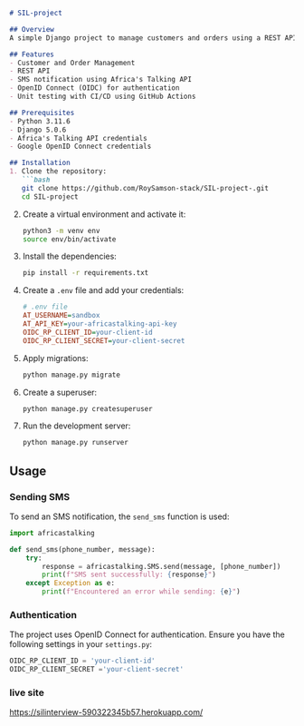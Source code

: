 ```markdown
# SIL-project

## Overview
A simple Django project to manage customers and orders using a REST API, SMS notifications via Africa's Talking API, and OpenID authentication. This project includes unit tests and CI/CD integration using GitHub Actions.

## Features
- Customer and Order Management
- REST API
- SMS notification using Africa's Talking API
- OpenID Connect (OIDC) for authentication
- Unit testing with CI/CD using GitHub Actions

## Prerequisites
- Python 3.11.6
- Django 5.0.6
- Africa's Talking API credentials
- Google OpenID Connect credentials

## Installation
1. Clone the repository:
   ```bash
   git clone https://github.com/RoySamson-stack/SIL-project-.git
   cd SIL-project
   ```

2. Create a virtual environment and activate it:
   ```bash
   python3 -m venv env
   source env/bin/activate
   ```

3. Install the dependencies:
   ```bash
   pip install -r requirements.txt
   ```

4. Create a `.env` file and add your credentials:
   ```ini
   # .env file
   AT_USERNAME=sandbox
   AT_API_KEY=your-africastalking-api-key
   OIDC_RP_CLIENT_ID=your-client-id
   OIDC_RP_CLIENT_SECRET=your-client-secret
   ```

5. Apply migrations:
   ```bash
   python manage.py migrate
   ```

6. Create a superuser:
   ```bash
   python manage.py createsuperuser
   ```

7. Run the development server:
   ```bash
   python manage.py runserver
   ```

## Usage
### Sending SMS
To send an SMS notification, the `send_sms` function is used:
```python
import africastalking

def send_sms(phone_number, message):
    try:
        response = africastalking.SMS.send(message, [phone_number])
        print(f"SMS sent successfully: {response}")
    except Exception as e:
        print(f"Encountered an error while sending: {e}")
```

### Authentication
The project uses OpenID Connect for authentication. Ensure you have the following settings in your `settings.py`:
```python
OIDC_RP_CLIENT_ID = 'your-client-id'
OIDC_RP_CLIENT_SECRET ='your-client-secret'

```
### live site
https://silinterview-590322345b57.herokuapp.com/
